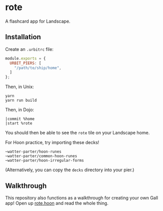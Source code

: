# rote

A flashcard app for Landscape.

## Installation

Create an `.urbitrc` file:

```js
module.exports = {
  URBIT_PIERS: [
    "/path/to/ship/home",
  ]
};
```

Then, in Unix:

```
yarn
yarn run build
```

Then, in Dojo:

```
|commit %home
|start %rote
```

You should then be able to see the `rote` tile on your Landscape home.

For Hoon practice, try importing these decks!

```
~watter-parter/hoon-runes
~watter-parter/common-hoon-runes
~watter-parter/hoon-irregular-forms
```

(Alternatively, you can copy the `decks` directory into your pier.)

## Walkthrough

This repository also functions as a walkthrough for creating your own Gall
app! Open up [rote.hoon](urbit/app/rote.hoon) and read the whole thing.
